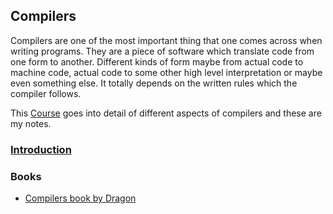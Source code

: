 ## Compilers

Compilers are one of the most important thing that one comes across when writing programs. They are a piece of software which translate code from one form to another. Different kinds of form maybe from actual code to machine code, actual code to some other high level interpretation or maybe even something else. It totally depends on the written rules which the compiler follows.

This [Course](https://online.stanford.edu/courses/soe-ycscs1-compilers) goes into detail of different aspects of compilers and these are my notes.

### [Introduction](intro.md)

### Books

- [Compilers book by Dragon](http://ce.sharif.edu/courses/94-95/1/ce414-2/resources/root/Text%20Books/Compiler%20Design/Alfred%20V.%20Aho,%20Monica%20S.%20Lam,%20Ravi%20Sethi,%20Jeffrey%20D.%20Ullman-Compilers%20-%20Principles,%20Techniques,%20and%20Tools-Pearson_Addison%20Wesley%20(2006).pdf)
